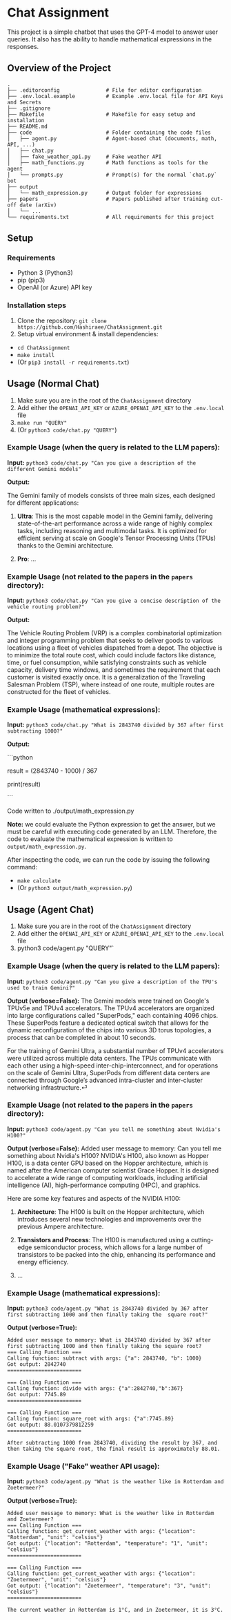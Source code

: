 # Chat Assignment
This project is a simple chatbot that uses the GPT-4 model to answer user queries. It also has the ability to handle mathematical expressions in the responses.

## Overview of the Project
```
.
├── .editorconfig               # File for editor configuration
├── .env.local.example          # Example .env.local file for API Keys and Secrets
├── .gitignore
├── Makefile                    # Makefile for easy setup and installation 
├── README.md
├── code                        # Folder containing the code files
│   ├── agent.py                # Agent-based chat (documents, math, API, ...)
│   ├── chat.py                 
│   ├── fake_weather_api.py     # Fake weather API
│   ├── math_functions.py       # Math functions as tools for the agent
│   └── prompts.py              # Prompt(s) for the normal `chat.py` bot
├── output                  
│   └── math_expression.py      # Output folder for expressions 
├── papers                      # Papers published after training cut-off date (arXiv)
│   └── ...
└── requirements.txt            # All requirements for this project

```

## Setup
### Requirements
- Python 3 (Python3)
- pip (pip3)
- OpenAI (or Azure) API key

### Installation steps
1. Clone the repository: `git clone https://github.com/Hashiraee/ChatAssignment.git`
2. Setup virtual environment & install dependencies:
- `cd ChatAssignment`
- `make install`
- (Or `pip3 install -r requirements.txt`)

## Usage (Normal Chat)
1. Make sure you are in the root of the `ChatAssignment` directory
2. Add either the `OPENAI_API_KEY` or `AZURE_OPENAI_API_KEY` to the `.env.local` file
3. `make run "QUERY"`
4. (Or `python3 code/chat.py "QUERY"`)

### Example Usage (when the query is related to the LLM papers):
**Input:** `python3 code/chat.py "Can you give a description of the different Gemini models"`

**Output:**

The Gemini family of models consists of three main sizes, each designed for different applications:
1. **Ultra**: This is the most capable model in the Gemini family, delivering state-of-the-art performance across a wide range of highly complex tasks, including reasoning and multimodal tasks. It is optimized for efficient serving at scale on Google's Tensor Processing Units (TPUs) thanks to the Gemini architecture.

2. **Pro**: ...

### Example Usage (not related to the papers in the `papers` directory):
**Input:** `python3 code/chat.py "Can you give a concise description of the vehicle routing problem?"`

**Output:** 

The Vehicle Routing Problem (VRP) is a complex combinatorial optimization and integer programming problem that seeks to deliver goods to various locations using a fleet of vehicles dispatched from a depot. The objective is to minimize the total route cost, which could include factors like distance, time, or fuel consumption, while satisfying constraints such as vehicle capacity, delivery time windows, and sometimes the requirement that each customer is visited exactly once. It is a generalization of the Traveling Salesman Problem (TSP), where instead of one route, multiple routes are constructed for the fleet of vehicles.

### Example Usage (mathematical expressions):
**Input:** `python3 code/chat.py "What is 2843740 divided by 367 after first subtracting 1000?"`

**Output:**

\`\`\`python

result = (2843740 - 1000) / 367

print(result)

\`\`\`

Code written to ./output/math_expression.py

**Note:** we could evaluate the Python expression to get the answer, but we must be careful with executing code generated by an LLM. Therefore, the code to evaluate the mathematical expression is written to `output/math_expression.py`.

After inspecting the code, we can run the code by issuing the following command:
- `make calculate`
- (Or `python3 output/math_expression.py`)


## Usage (Agent Chat)
1. Make sure you are in the root of the `ChatAssignment` directory
2. Add either the `OPENAI_API_KEY` or `AZURE_OPENAI_API_KEY` to the `.env.local` file
3. python3 code/agent.py "QUERY"`

### Example Usage (when the query is related to the LLM papers):
**Input:** `python3 code/agent.py "Can you give a description of the TPU's used to train Gemini?"`

**Output (verbose=False):**
The Gemini models were trained on Google's TPUv5e and TPUv4 accelerators. The TPUv4 accelerators are organized into large configurations called "SuperPods," each containing 4096 chips. These SuperPods feature a dedicated optical switch that allows for the dynamic reconfiguration of the chips into various 3D torus topologies, a process that can be completed in about 10 seconds.

For the training of Gemini Ultra, a substantial number of TPUv4 accelerators were utilized across multiple data centers. The TPUs communicate with each other using a high-speed inter-chip-interconnect, and for operations on the scale of Gemini Ultra, SuperPods from different data centers are connected through Google’s advanced intra-cluster and inter-cluster networking infrastructure.⏎ 

### Example Usage (not related to the papers in the `papers` directory):
**Input:** `python3 code/agent.py "Can you tell me something about Nvidia's H100?"`

**Output (verbose=False):** 
Added user message to memory: Can you tell me something about Nvidia's H100?
NVIDIA's H100, also known as Hopper H100, is a data center GPU based on the Hopper architecture, which is named after the American computer scientist Grace Hopper. It is designed to accelerate a wide range of computing workloads, including artificial intelligence (AI), high-performance computing (HPC), and graphics.

Here are some key features and aspects of the NVIDIA H100:

1. **Architecture**: The H100 is built on the Hopper architecture, which introduces several new technologies and improvements over the previous Ampere architecture.

2. **Transistors and Process**: The H100 is manufactured using a cutting-edge semiconductor process, which allows for a large number of transistors to be packed into the chip, enhancing its performance and energy efficiency.

3. ...


### Example Usage (mathematical expressions):
**Input:** `python3 code/agent.py "What is 2843740 divided by 367 after first subtracting 1000 and then finally taking the 
square root?"`

**Output (verbose=True):**
```
Added user message to memory: What is 2843740 divided by 367 after first subtracting 1000 and then finally taking the square root?
=== Calling Function ===
Calling function: subtract with args: {"a": 2843740, "b": 1000}
Got output: 2842740
========================

=== Calling Function ===
Calling function: divide with args: {"a":2842740,"b":367}
Got output: 7745.89
========================

=== Calling Function ===
Calling function: square_root with args: {"a":7745.89}
Got output: 88.0107379812259
========================

After subtracting 1000 from 2843740, dividing the result by 367, and then taking the square root, the final result is approximately 88.01.
```

### Example Usage ("Fake" weather API usage):
**Input:** `python3 code/agent.py "What is the weather like in Rotterdam and Zoetermeer?"`

**Output (verbose=True):**
```
Added user message to memory: What is the weather like in Rotterdam and Zoetermeer?
=== Calling Function ===
Calling function: get_current_weather with args: {"location": "Rotterdam", "unit": "celsius"}
Got output: {"location": "Rotterdam", "temperature": "1", "unit": "celsius"}
========================

=== Calling Function ===
Calling function: get_current_weather with args: {"location": "Zoetermeer", "unit": "celsius"}
Got output: {"location": "Zoetermeer", "temperature": "3", "unit": "celsius"}
========================

The current weather in Rotterdam is 1°C, and in Zoetermeer, it is 3°C.
```
